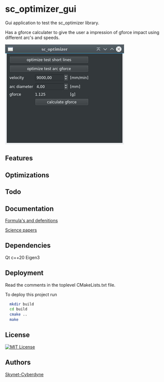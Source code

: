 # sc_optimizer_gui

Gui application to test the sc_optimizer library.

Has a gforce calculater to give the user a impression of gforce impact using
different arc's and speeds.

![App Screenshot](https://github.com/grotius-cnc/sc_project/blob/main/sc_optimizer_gui/screen.jpg)

## Features

## Optimizations

## Todo

## Documentation

[Formula's and defenitions](https://github.com/grotius-cnc/sc_project/blob/main/sc_engine/sc_formula.h)

[Science papers](https://github.com/grotius-cnc/sc_project/tree/main/sc_documents)

## Dependencies

Qt
c++20
Eigen3

## Deployment

Read the comments in the toplevel CMakeLists.txt file.

To deploy this project run

```bash
  mkdir build
  cd build
  cmake ..
  make
```

## License

[![MIT License](https://img.shields.io/badge/License-MIT-green.svg)](https://choosealicense.com/licenses/mit/)

## Authors

[Skynet-Cyberdyne](https://www.github.com/grotius-cnc)

